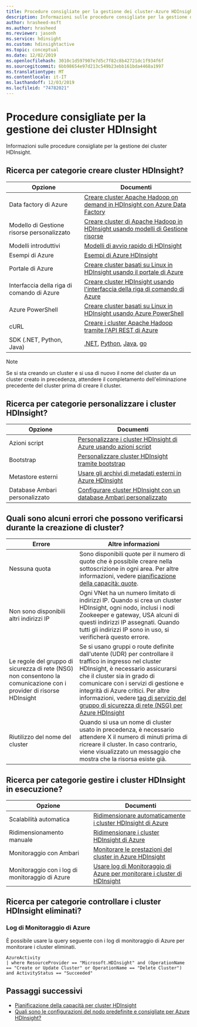 ```yaml
---
title: Procedure consigliate per la gestione dei cluster-Azure HDInsight
description: Informazioni sulle procedure consigliate per la gestione dei cluster HDInsight.
author: hrasheed-msft
ms.author: hrasheed
ms.reviewer: jasonh
ms.service: hdinsight
ms.custom: hdinsightactive
ms.topic: conceptual
ms.date: 12/02/2019
ms.openlocfilehash: 3010c1d597907e7d5c7f82c8b42721dc1f934f6f
ms.sourcegitcommit: 6bb98654e97d213c549b23ebb161bda4468a1997
ms.translationtype: MT
ms.contentlocale: it-IT
ms.lasthandoff: 12/03/2019
ms.locfileid: "74782021"
---
```

# <a name="hdinsight-cluster-management-best-practices"></a>Procedure consigliate per la gestione dei cluster HDInsight

Informazioni sulle procedure consigliate per la gestione dei cluster HDInsight.

## <a name="how-do-i-create-hdinsight-clusters"></a>Ricerca per categorie creare cluster HDInsight?

| Opzione | Documenti |
|---|---|
| Data factory di Azure | [Creare cluster Apache Hadoop on demand in HDInsight con Azure Data Factory](./hdinsight-hadoop-create-linux-clusters-adf.md) |
| Modello di Gestione risorse personalizzato | [Creare cluster di Apache Hadoop in HDInsight usando modelli di Gestione risorse](./hdinsight-hadoop-create-linux-clusters-arm-templates.md) |
| Modelli introduttivi | [Modelli di avvio rapido di HDInsight](https://azure.microsoft.com/resources/templates/?term=hdinsight) |
| Esempi di Azure | [Esempi di Azure HDInsight](https://docs.microsoft.com/samples/browse/?products=azure-hdinsight) |
| Portale di Azure | [Creare cluster basati su Linux in HDInsight usando il portale di Azure](./spark/apache-spark-intellij-tool-plugin.md) |
| Interfaccia della riga di comando di Azure | [Creare cluster HDInsight usando l'interfaccia della riga di comando di Azure](./hdinsight-hadoop-create-linux-clusters-azure-cli.md) |
| Azure PowerShell | [Creare cluster basati su Linux in HDInsight usando Azure PowerShell](./hdinsight-hadoop-create-linux-clusters-azure-powershell.md) |
| cURL | [Creare i cluster Apache Hadoop tramite l'API REST di Azure](./hdinsight-hadoop-create-linux-clusters-curl-rest.md) |
| SDK (.NET, Python, Java) | [.NET](https://docs.microsoft.com/dotnet/api/overview/azure/hdinsight?view=azure-dotnet), [Python](https://docs.microsoft.com/python/api/overview/azure/hdinsight?view=azure-python), [Java](https://docs.microsoft.com/java/api/overview/azure/hdinsight?view=azure-java-stable), [go](https://docs.microsoft.com/azure/hdinsight/hdinsight-go-sdk-overview) |

> [!Note]
> Se si sta creando un cluster e si usa di nuovo il nome del cluster da un cluster creato in precedenza, attendere il completamento dell'eliminazione precedente del cluster prima di creare il cluster.

## <a name="how-do-i-customize-hdinsight-clusters"></a>Ricerca per categorie personalizzare i cluster HDInsight?

| Opzione | Documenti |
|---|---|
| Azioni script | [Personalizzare i cluster HDInsight di Azure usando azioni script](./hdinsight-hadoop-customize-cluster-linux.md) |
| Bootstrap | [Personalizzare cluster HDInsight tramite bootstrap](./hdinsight-hadoop-customize-cluster-bootstrap.md) |
| Metastore esterni | [Usare gli archivi di metadati esterni in Azure HDInsight](./hdinsight-use-external-metadata-stores.md) |
| Database Ambari personalizzato | [Configurare cluster HDInsight con un database Ambari personalizzato](./hdinsight-custom-ambari-db.md) |

## <a name="what-are-some-errors-i-might-face-when-creating-clusters"></a>Quali sono alcuni errori che possono verificarsi durante la creazione di cluster?

| Errore | Altre informazioni |
|---|---|
| Nessuna quota | Sono disponibili quote per il numero di quote che è possibile creare nella sottoscrizione in ogni area. Per altre informazioni, vedere [pianificazione della capacità: quote](./hdinsight-capacity-planning.md). |
| Non sono disponibili altri indirizzi IP | Ogni VNet ha un numero limitato di indirizzi IP. Quando si crea un cluster HDInsight, ogni nodo, inclusi i nodi Zookeeper e gateway, USA alcuni di questi indirizzi IP assegnati. Quando tutti gli indirizzi IP sono in uso, si verificherà questo errore.  |
| Le regole del gruppo di sicurezza di rete (NSG) non consentono la comunicazione con i provider di risorse HDInsight | Se si usano gruppi o route definite dall'utente (UDR) per controllare il traffico in ingresso nel cluster HDInsight, è necessario assicurarsi che il cluster sia in grado di comunicare con i servizi di gestione e integrità di Azure critici. Per altre informazioni, vedere [tag di servizio del gruppo di sicurezza di rete (NSG) per Azure HDInsight](./hdinsight-service-tags.md) |
| Riutilizzo del nome del cluster | Quando si usa un nome di cluster usato in precedenza, è necessario attendere X il numero di minuti prima di ricreare il cluster. In caso contrario, viene visualizzato un messaggio che mostra che la risorsa esiste già. |

## <a name="how-do-i-manage-running-hdinsight-clusters"></a>Ricerca per categorie gestire i cluster HDInsight in esecuzione?

| Opzione | Documenti |
|---|---|
| Scalabilità automatica | [Ridimensionare automaticamente i cluster HDInsight di Azure](./hdinsight-autoscale-clusters.md) |
| Ridimensionamento manuale | [Ridimensionare i cluster HDInsight di Azure](./hdinsight-scaling-best-practices.md) |
| Monitoraggio con Ambari| [Monitorare le prestazioni del cluster in Azure HDInsight](./hdinsight-key-scenarios-to-monitor.md) |
| Monitoraggio con i log di monitoraggio di Azure | [Usare log di Monitoraggio di Azure per monitorare i cluster di HDInsight](./hdinsight-hadoop-oms-log-analytics-tutorial.md) |

## <a name="how-do-i-check-on-deleted-hdinsight-clusters"></a>Ricerca per categorie controllare i cluster HDInsight eliminati?

### <a name="azure-monitor-logs"></a>Log di Monitoraggio di Azure

È possibile usare la query seguente con i log di monitoraggio di Azure per monitorare i cluster eliminati.

```loganalytics
AzureActivity
| where ResourceProvider == "Microsoft.HDInsight" and (OperationName == "Create or Update Cluster" or OperationName == "Delete Cluster") and ActivityStatus == "Succeeded"
```

## <a name="next-steps"></a>Passaggi successivi

* [Pianificazione della capacità per cluster HDInsight](./hdinsight-capacity-planning.md)
* [Quali sono le configurazioni del nodo predefinite e consigliate per Azure HDInsight?](./hdinsight-supported-node-configuration.md)